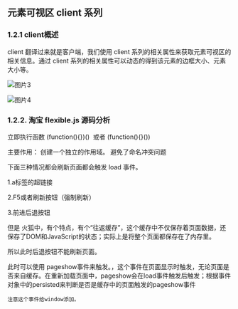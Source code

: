 ##  元素可视区 client 系列

### 1.2.1 client概述

client 翻译过来就是客户端，我们使用 client 系列的相关属性来获取元素可视区的相关信息。通过 client
系列的相关属性可以动态的得到该元素的边框大小、元素大小等。

![图片3](I:/%E6%A1%8C%E9%9D%A2/2019%E9%BB%91%E9%A9%AC/%E3%80%9000%E3%80%91%E8%B5%84%E6%96%99/07-10%20JavaScript%E7%BD%91%E9%A1%B5%E7%BC%96%E7%A8%8B/07-10%20JavaScript%E7%BD%91%E9%A1%B5%E7%BC%96%E7%A8%8B/02-WebAPI%E7%BC%96%E7%A8%8B%E8%B5%84%E6%96%99/Web%20APIs-day05/4-%E7%AC%94%E8%AE%B0/images/%E5%9B%BE%E7%89%873.png)

![图片4](I:/%E6%A1%8C%E9%9D%A2/2019%E9%BB%91%E9%A9%AC/%E3%80%9000%E3%80%91%E8%B5%84%E6%96%99/07-10%20JavaScript%E7%BD%91%E9%A1%B5%E7%BC%96%E7%A8%8B/07-10%20JavaScript%E7%BD%91%E9%A1%B5%E7%BC%96%E7%A8%8B/02-WebAPI%E7%BC%96%E7%A8%8B%E8%B5%84%E6%96%99/Web%20APIs-day05/4-%E7%AC%94%E8%AE%B0/images/%E5%9B%BE%E7%89%874.png)

### 1.2.2. 淘宝 flexible.js 源码分析

立即执行函数 (function(){})()  或者 (function(){}())

主要作用： 创建一个独立的作用域。 避免了命名冲突问题

下面三种情况都会刷新页面都会触发 load 事件。

1.a标签的超链接

2.F5或者刷新按钮（强制刷新）

3.前进后退按钮

但是 火狐中，有个特点，有个“往返缓存”，这个缓存中不仅保存着页面数据，还保存了DOM和JavaScript的状态；实际上是将整个页面都保存在了内存里。

所以此时后退按钮不能刷新页面。

此时可以使用 pageshow事件来触发。，这个事件在页面显示时触发，无论页面是否来自缓存。在重新加载页面中，pageshow会在load事件触发后触发；根据事件对象中的persisted来判断是否是缓存中的页面触发的pageshow事件

`注意这个事件给window添加。`

